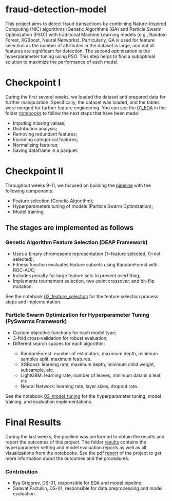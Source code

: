 # fraud-detection-model
This project aims to detect fraud transactions by combining Nature-Inspired Computing (NIC) algorithms (Genetic Algorithms (GA) and Particle Swarm Optimization (PSO)) with traditional Machine Learning models (e.g., Random Forest, XGBoost, Neural Networks). Particularly, GA is used for feature selection as the number of attributes in the dataset is large, and not all features are significant for detection. The second optimization is the hyperparameter tuning using PSO. This step helps to find a suboptimal solution to maximize the performance of each model.

# Checkpoint I
During the first several weeks, we loaded the dataset and prepared data for further manipulation. Specifically, the dataset was loaded, and the tables were merged for further feature engineering. You can see the <a href="https://github.com/DavidVista/fraud-detection-model/blob/main/notebooks/01_EDA.ipynb">01_EDA</a> in the folder <a href="https://github.com/DavidVista/fraud-detection-model/tree/main/notebooks">notebooks</a> to follow the next steps that have been made:
- Imputing missing values;
- Distribution analysis;
- Removing redundant features;
- Encoding categorical features;
- Normalizing features;
- Saving dataframe in a parquet.

# Checkpoint II
Throughout weeks 9-11, we focused on building the <a href="https://github.com/DavidVista/fraud-detection-model/blob/main/detection_pipeline.py">pipeline</a> with the following components:
- Feature selection (Genetic Algorithm);
- Hyperparameters tuning of models (Particle Swarm Optimization);
- Model training.
  
<h2> The stages are implemented as follows </h2>
<h3> Genetic Algorithm Feature Selection (DEAP Framework) </h3>
<ul>
<li>Uses a binary chromosome representation (1=feature selected, 0=not selected);</li>
<li>Fitness function evaluates feature subsets using RandomForest with ROC-AUC;</li>
<li>Includes penalty for large feature sets to prevent overfitting;</li>
<li>Implements tournament selection, two-point crossover, and bit-flip mutation.</li>
</ul>

See the notebook <a href="https://github.com/DavidVista/fraud-detection-model/blob/main/notebooks/02_feature_selection.ipynb">02_feature_selection</a> for the feature selection process steps and implementation.

<h3> Particle Swarm Optimization for Hyperparameter Tuning (PySwarms Framework) </h3>
<ul>
<li>Custom objective functions for each model type;</li>
<li>3-fold cross-validation for robust evaluation;</li>
<li>Different search spaces for each algorithm:</li>
  <ul>
    <li>RandomForest: number of estimators, maximum depth, minimum samples split, maximum features.</li>
    <li>XGBoost: learning rate, maximum depth, minimum child weight, subsample, etc.</li>
    <li>LightGBM: learning rate, number of leaves, minimum data in a leaf, etc.</li>
    <li>Neural Network: learning rate, layer sizes, dropout rate.</li>
  </ul>
</ul>

See the notebook <a href="https://github.com/DavidVista/fraud-detection-model/blob/main/notebooks/03_model_tuning.ipynb">03_model_tuning</a> for the hyperparameter tuning, model training, and evaluation implementations.

# Final Results
During the last weeks, the pipeline was performed to obtain the results and report the outcomes of this project. The folder <a href="https://github.com/DavidVista/fraud-detection-model/tree/main/results">results</a> contains the hyperparameter setting and model evaluation reports as well as all visualizations from the notebooks. See the pdf <a href="https://github.com/DavidVista/fraud-detection-model/blob/main/report.pdf">report</a> of the project to get more information about the outcomes and the procedures.

### Contribution
- Ilya Grigorev, DS-01, responsible for EDA and model pipeline.
- Salavat Faizullin, DS-01, responsible for data preprocessing and model evaluation.
